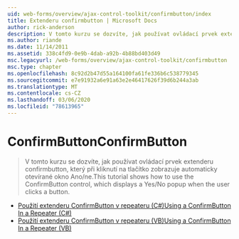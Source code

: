 ```yaml
---
uid: web-forms/overview/ajax-control-toolkit/confirmbutton/index
title: Extenderu confirmbutton | Microsoft Docs
author: rick-anderson
description: V tomto kurzu se dozvíte, jak používat ovládací prvek extenderu confirmbutton, který při kliknutí na tlačítko zobrazuje automaticky otevírané okno Ano/ne.
ms.author: riande
ms.date: 11/14/2011
ms.assetid: 338c4fd9-0e9b-4dab-a92b-4b88bd403d49
msc.legacyurl: /web-forms/overview/ajax-control-toolkit/confirmbutton
msc.type: chapter
ms.openlocfilehash: 8c92d2b47d55a164100fa61fe336b6c538779345
ms.sourcegitcommit: e7e91932a6e91a63e2e46417626f39d6b244a3ab
ms.translationtype: MT
ms.contentlocale: cs-CZ
ms.lasthandoff: 03/06/2020
ms.locfileid: "78613965"
---
```

# <a name="confirmbutton"></a><span data-ttu-id="92329-103">ConfirmButton</span><span class="sxs-lookup"><span data-stu-id="92329-103">ConfirmButton</span></span>

> <span data-ttu-id="92329-104">V tomto kurzu se dozvíte, jak používat ovládací prvek extenderu confirmbutton, který při kliknutí na tlačítko zobrazuje automaticky otevírané okno Ano/ne.</span><span class="sxs-lookup"><span data-stu-id="92329-104">This tutorial shows how to use the ConfirmButton control, which displays a Yes/No popup when the user clicks a button.</span></span>

- [<span data-ttu-id="92329-105">Použití extenderu ConfirmButton v repeateru (C#)</span><span class="sxs-lookup"><span data-stu-id="92329-105">Using a ConfirmButton In a Repeater (C#)</span></span>](using-a-confirmbutton-in-a-repeater-cs.md)
- [<span data-ttu-id="92329-106">Použití extenderu ConfirmButton v repeateru (VB)</span><span class="sxs-lookup"><span data-stu-id="92329-106">Using a ConfirmButton In a Repeater (VB)</span></span>](using-a-confirmbutton-in-a-repeater-vb.md)
